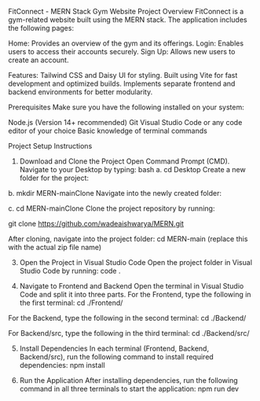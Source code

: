 FitConnect - MERN Stack Gym Website
Project Overview
FitConnect is a gym-related website built using the MERN stack.
The application includes the following pages:

Home: Provides an overview of the gym and its offerings.
Login: Enables users to access their accounts securely.
Sign Up: Allows new users to create an account.

Features:
Tailwind CSS and Daisy UI for styling.
Built using Vite for fast development and optimized builds.
Implements separate frontend and backend environments for better modularity.

Prerequisites
Make sure you have the following installed on your system:

Node.js (Version 14+ recommended)
Git
Visual Studio Code or any code editor of your choice
Basic knowledge of terminal commands

Project Setup Instructions
1. Download and Clone the Project
Open Command Prompt (CMD).
Navigate to your Desktop by typing:
bash
a.
cd Desktop
Create a new folder for the project:

b.
mkdir MERN-mainClone
Navigate into the newly created folder:

c.
cd MERN-mainClone
Clone the project repository by running:

git clone https://github.com/wadeaishwarya/MERN.git

After cloning, navigate into the project folder:
cd MERN-main (replace this with the actual zip file name)

3. Open the Project in Visual Studio Code
Open the project folder in Visual Studio Code by running:
code .

4. Navigate to Frontend and Backend
Open the terminal in Visual Studio Code and split it into three parts.
For the Frontend, type the following in the first terminal:
cd ./Frontend/

For the Backend, type the following in the second terminal:
cd ./Backend/

For Backend/src, type the following in the third terminal:
cd ./Backend/src/

5. Install Dependencies
In each terminal (Frontend, Backend, Backend/src), run the following command to install required dependencies:
npm install

7. Run the Application
After installing dependencies, run the following command in all three terminals to start the application:
npm run dev
